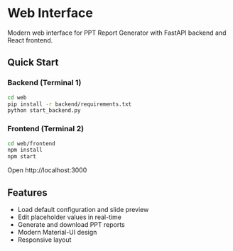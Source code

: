 # Web Interface

Modern web interface for PPT Report Generator with FastAPI backend and React frontend.

## Quick Start

### Backend (Terminal 1)
```bash
cd web
pip install -r backend/requirements.txt
python start_backend.py
```

### Frontend (Terminal 2)
```bash
cd web/frontend
npm install
npm start
```

Open http://localhost:3000

## Features

- Load default configuration and slide preview
- Edit placeholder values in real-time
- Generate and download PPT reports
- Modern Material-UI design
- Responsive layout